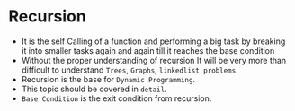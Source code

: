 # Recursion
- It is the self Calling of a function and performing a big task by breaking it into smaller tasks again and again till it reaches the base condition
- Without the proper understanding of recursion It will be very more than difficult to understand `Trees`, `Graphs`, `linkedlist problems`.
- Recursion is the base for `Dynamic Programming`.
- This topic should be covered in `detail`.
- `Base Condition` is the exit condition from recursion.